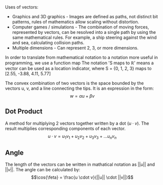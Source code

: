 Uses of vectors:
- Graphics and 3D graphics - Images are defined as paths, not distinct bit patterns, rules of mathematics allow scaling without distortion.
- Computer games / simulations - The combination of moving forces, represented by vectors, can be resolved into a single path by using the same mathematical rules. For example, a ship steering against the wind and sea, calculating collision paths.
- Multiple dimensions - Can represent 2, 3, or more dimensions.

In order to translate from mathematical notation to a notation more useful in programming, we use a function map The notation 'S maps to $\mathbb{R}$' means a vector can be used as a location indicator, where S = {0, 1, 2, 3} maps to [2.55, -3.88, 4.11, 5.77]

The convex combination of two vectors is the space bounded by the vectors u, v, and a line connecting the tips. It is an expression in the form:
$$w = \alpha u + \beta v$$

## Dot Product
A method for multiplying 2 vectors together written by a dot $(u \cdot v)$. The result multiplies corresponding components of each vector.
$$u \cdot v = u_{1}v_{1} + u_{2}v_{2} + u_{3}v_{3} + \ldots u_{n}v_{n}$$

## Angle
The length of the vectors can be written in mathatical notation as $||u||$ and $||v||$.
The angle can be calculated by:
$$\cos{\feta} = \frac{u \cdot v}{||u|| \cdot ||v||}$$